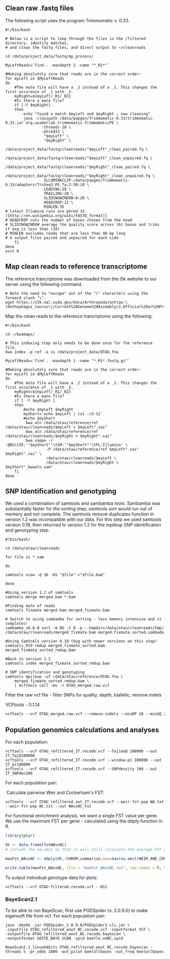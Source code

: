 ## Clean raw .fastq files

The following script uses the program Trimmomatic v. 0.33.

```
#!/bin/bash 
 
# Below is a script to loop through the files in the /filtered directory, identify matches,  
# and clean the fastq files, and direct output to ~/cleanreads 
 
cd /data/project_data/fastq/mp_process/
 
MyLeftReads=`find . -maxdepth 2 -name "*_R1*"`
  
#Making absolutely sure that reads are in the correct order: 
for myLeft in $MyLeftReads
do
    #The mate file will have a _2 instead of a _1. This changes the first occurence of _1 with _2. 
    myRight=${myLeft/_R1/_R2}
    #Is there a mate file? 
    if [-f $myRight]
    then
        echo "found a match $myLeft and $myRight ; now cleaning"
        java -classpath /data/popgen/Trimmomatic-0.33/trimmomatic-0.33.jar org.usadellab.trimmomatic.TrimmomaticPE \
                -threads 10 \
                -phred33 \
                 "$myLeft" \
                 "$myRight" \
                 /data/project_data/fastq/cleanreads/"$myLeft"_clean_paired.fq \
                 /data/project_data/fastq/cleanreads/"$myLeft"_clean_unpaired.fq \
                 /data/project_data/fastq/cleanreads/"$myRight"_clean_paired.fq \
                 /data/project_data/fastq/cleanreads/"$myRight"_clean_unpaired.fq \
                 ILLUMINACLIP:/data/popgen/Trimmomatic-0.33/adapters/TruSeq3-PE.fa:2:30:10 \
                 LEADING:28 \
                 TRAILING:28 \
                 SLIDINGWINDOW:6:28 \
                 HEADCROP:12 \
                 MINLEN:35
# latest Illumina runs are phred 33 [[http://en.wikipedia.org/wiki/FASTQ_format]] 
# HEADCROP cuts the number of bases chosen from the head 
# SLIDINGWINDOW average the quality score across (6) bases and trims if avg is less than (28) 
# MINLEN excludes reads that are less than 40 bp long 
# 4 output files paired and unpaired for each side 
    fi
done
exit 0
```



## Map clean reads to reference transcriptome

The reference trancriptome was downloaded from the i5k website to our server using the following command.

```
# Note the need to "escape" out of the "(" characters using the forward slash "\".
wget https://i5k.nal.usda.gov/data/Arthropoda/onttau-\(Onthophagus_taurus\)/Current%20Genome%20Assembly/2.Official%20or%20Primary%20Gene%20Set/BCM_version_0.5.3/consensus_gene_set/OTAU.fna
```

Map the clean reads to the reference trancriptome using the following:

```
#!/bin/bash

cd ~/bwamaps/

# This indexing step only needs to be done once for the reference file.
bwa index -p ref -a is /data/project_data/OTAU.fna

MyLeftReads=`find . -maxdepth 1 -name "*_R1*.fastq.gz"`

#Making absolutely sure that reads are in the correct order:
for myLeft in $MyLeftReads
do
    #The mate file will have a _2 instead of a _1. This changes the first occurence of _1 with _2.
    myRight=${myLeft/_R1/_R2}
    #Is there a mate file?
    if [ -f $myRight ]
    then
        #echo $myLeft $myRight
        myShort=`echo $myLeft | cut -c3-12`
        #echo $myShort
         bwa aln /data/otau/reference/ref /data/otau/cleanreads/$myLeft > $myLeft".sai"
         bwa aln /data/otau/reference/ref /data/otau/cleanreads/$myRight > $myRight".sai"
         bwa sampe -r '@RG\tID:'"$myShort"'\tSM:'"$myShort"'\tPL:Illumina' \
                  -P /data/otau/reference/ref $myLeft".sai" $myRight".sai" \
                  /data/otau/cleanreads/$myLeft \
                  /data/otau/cleanreads/$myRight > $myShort"_bwaaln.sam"
    fi
done
```

## SNP Identification and genotyping

We used a combination of samtools and sambamba tools.  Sambamba was substantially faster for the sorting step; samtools sort would run out of memory and not complete.  The samtools remove duplicates function in version 1.2 was incompatible with our data.  For this step we used samtools version 0.19, then returned to version 1.2 for the mpileup SNP identification and genotyping step.

```
#!bin/bash/

cd /data/otau/cleanreads

for file in *.sam

do

samtools view -@ 16 -bS "$file" >"$file.bam"

done

#Using version 1.2 of samtools
samtools merge merged.bam *.bam

#Finding mate of reads
samtools fixmate merged.bam merged_fixmate.bam

# Switch to using sambamba for sorting - less memory intensive and it completes!
sambamba_v0.6.0 sort -m 8G -t 8 -p --tmpdir=/data/otau/cleanreads/tmp/ /data/otau/cleanreads/merged_fixmate.bam merged.fixmate.sorted.sambada

#Using Samtools version 0.19 (bug with newer versions on this step)
samtools_019 rmdup merged_fixmate_sorted.bam merged_fixmate_sorted_rmdup.bam

#Back to version 1.2
samtools index merged_fixmate_sorted_rmdup.bam

# SNP identification and genotyping
samtools mpileup -uf /data/otau/reference/OTAU.fna \
	merged_fixmate_sorted_rmdup.bam \ 
	| bcftools call -mv -> OTAU_merged.raw.vcf
```



Filter the raw vcf file - filter SNPs for quality, depth, biallelic, remove indels

VCFtools - 0.1.14

```markdown
vcftools --vcf OTAU_merged.raw.vcf --remove-indels --minDP 10 --minGQ 20 --min-alleles 2 --max-alleles 2 --max-missing 0.8 --recode --out OTAU-filtered
```

 ## Population genomics calculations and analyses

For each population:

```
vcftools --vcf OTAU_refiltered_IT.recode.vcf --TajimaD 100000 --out IT_TajD100000
vcftools --vcf OTAU_refiltered_IT.recode.vcf --window-pi 100000 --out IT_pi100000
vcftools --vcf OTAU_refiltered_IT.recode.vcf --SNPdensity 100 --out IT_SNPden100
```

For each population pair:

​	Calculate pairwise Weir and Cockerham's FST:

```
vcftools --vcf OTAU_refiltered_out_IT.recode.vcf --weir-fst-pop WA.txt --weir-fst-pop NC.txt --out WAvsNC_Fst
```

For functional enrichment analysis, we want a single FST value per gene.  We use the maximum FST per gene - calculated using the ddply function in R.

```R
library(plyr)

dt <- data.frame(fstWAvsNC)
# include the na.omit so that it will still calculate the average FST even if some of the SNPs in a gene have NAs; mean will still be NA if all snps in the gene are NA

maxFst_WAvsNC <- ddply(dt,~CHROM,summarise,max=max(na.omit(WEIR_AND_COCKERHAM_FST)))  

write.table(maxFst_WAvsNC, file = "maxFst_WAvsNC.txt", row.names = F, quote = F)
```

  

To output individual genotype data for plots:

```less
vcftools --vcf OTAU-filtered.recode.vcf --012
```



### BayeScan2.1

To be able to run BayeScan, first use PGDSpider (v. 2.0.9.0) to make eigensoft file from vcf. For each population pair:

```
java -Xmx6G -jar PGDSpider_2.0.9.0/PGDSpider2-cli.jar \
-inputfile OTAU_refiltered_wout_NC.recode.vcf -inputformat VCF \
-outputfile OTAU_refiltered_wout_NC.recode.bayescan \
-outputformat GESTE_BAYE_SCAN -spid beetle.noNC.spid
```

```
BayeScan2.1_linux64bits OTAU_refiltered_wout_NC.recode.bayescan -threads 5 -pr_odds 1000 -out_pilot beetallbayes -out_freq beetallbayes
```
